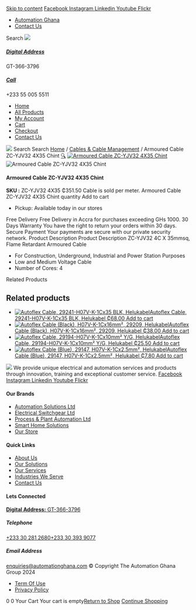 [Skip to content](https://store.automationghana.com/product/armoured-cable-zc-yjv32-4x35-chint/#content)
[ Facebook ](https://www.facebook.com/automationgh/) [ Instagram ](https://www.instagram.com/automationgh/) [ Linkedin ](https://www.linkedin.com/company/the-automation-ghana-limited/) [ Youtube ](https://www.youtube.com/channel/UCurrRDUSm5oIW39VXjn1u0w) [ Flickr ](https://www.flickr.com/photos/181794037@N07/)
  * [ Automation Ghana ](https://automationghana.com)
  * [ Contact Us ](https://store.automationghana.com/contact/)


Search
[ ![](https://store.automationghana.com/wp-content/uploads/2024/04/Website-TAGG-Logo-BLUE.png) ](https://store.automationghana.com/)
[ ](https://maps.app.goo.gl/m4xeaagWCNbLk4jM6)
#####  [ Digital Address ](https://maps.app.goo.gl/m4xeaagWCNbLk4jM6)
GT-366-3796 
[ ](tel:+233550055511)
#####  [ Call ](tel:+233550055511)
+233 55 005 5511 
  * [Home](https://store.automationghana.com/)
  * [All Products](https://store.automationghana.com/shop/)
  * [My Account](https://store.automationghana.com/my-account/)
  * [Cart](https://store.automationghana.com/cart/)
  * [Checkout](https://store.automationghana.com/checkout/)
  * [Contact Us](https://store.automationghana.com/contact/)


[![](https://store.automationghana.com/wp-content/uploads/2024/04/AutomationGhana_logo_white.png)](https://store.automationghana.com)
Search
Search
[Home](https://store.automationghana.com) / [Cables & Cable Management](https://store.automationghana.com/product-category/cables-cable-management/) / Armoured Cable ZC-YJV32 4X35 Chint
[🔍](https://store.automationghana.com/product/armoured-cable-zc-yjv32-4x35-chint/)
[![Armoured Cable ZC-YJV32 4X35 Chint](https://store.automationghana.com/wp-content/uploads/2020/04/YJV32-4X10.jpg)](https://store.automationghana.com/wp-content/uploads/2020/04/YJV32-4X10.jpg)![Armoured Cable ZC-YJV32 4X35 Chint](https://store.automationghana.com/wp-content/uploads/2020/04/YJV32-4X10.jpg)
####  Armoured Cable ZC-YJV32 4X35 Chint 
**SKU :** ZC-YJV32 4X35 
₵351.50
Cable is sold per meter.
Armoured Cable ZC-YJV32 4X35 Chint quantity
Add to cart
  * Pickup: Available today in our stores


Free Delivery 
Free Delivery in Accra for purchases exceeding GHs 1000. 
30 Days Warranty 
You have the right to return your orders within 30 days. 
Secure Payment 
Your payments are secure with our private security network. 
Product Description
Product Description
ZC-YJV32 4C X 35mmsq, Flame Retardant Armoured Cable 
  * For Construction, Underground, Industrial and Power Station Purposes
  * Low and Medium Voltage Cable
  * Number of Cores: 4


Related Products 
## Related products
  * [![Autoflex Cable, 29241-H07V-K-1Cx35 BLK, Helukabel](https://store.automationghana.com/wp-content/uploads/2019/12/CABLES-3-300x300.jpg)Autoflex Cable, 29241-H07V-K-1Cx35 BLK, Helukabel ₵68.00 ](https://store.automationghana.com/product/autoflex-cable-29241-h07v-k-1cx35-blk-helukabel/)
[Add to cart](https://store.automationghana.com/product/armoured-cable-zc-yjv32-4x35-chint/?add-to-cart=1482)
  * [![Autoflex Cable \(Black\), H07V-K-1Cx16mm², 29209, Helukabel](https://store.automationghana.com/wp-content/uploads/2019/12/CABLES-3-300x300.jpg)Autoflex Cable (Black), H07V-K-1Cx16mm², 29209, Helukabel ₵38.00 ](https://store.automationghana.com/product/autoflex-cable-29209-h07v-k-1cx16-blk-helukabel/)
[Add to cart](https://store.automationghana.com/product/armoured-cable-zc-yjv32-4x35-chint/?add-to-cart=1478)
  * [![Autoflex Cable, 29194-H07V-K-1Cx10mm² Y/G, Helukabel](https://store.automationghana.com/wp-content/uploads/2019/12/CABLES-2-300x300.jpg)Autoflex Cable, 29194-H07V-K-1Cx10mm² Y/G, Helukabel ₵25.50 ](https://store.automationghana.com/product/autoflex-cable-29194-h07v-k-1cx10-y-g-helukabel/)
[Add to cart](https://store.automationghana.com/product/armoured-cable-zc-yjv32-4x35-chint/?add-to-cart=1476)
  * [![Autoflex Cable \(Blue\), 29147, H07V-K-1Cx2.5mm², Helukabel](https://store.automationghana.com/wp-content/uploads/2019/12/CABLES-4-300x300.jpg)Autoflex Cable (Blue), 29147, H07V-K-1Cx2.5mm², Helukabel ₵7.80 ](https://store.automationghana.com/product/autoflex-cable-29147-h07v-k-1cx2-5-be-helukabel/)
[Add to cart](https://store.automationghana.com/product/armoured-cable-zc-yjv32-4x35-chint/?add-to-cart=1465)


![](https://store.automationghana.com/wp-content/uploads/2024/04/AutomationGhana_logo_white.png)
We provide unique electrical and automation services and products through innovation, training and exceptional customer service.
[ Facebook ](https://www.facebook.com/automationgh/) [ Instagram ](https://www.instagram.com/automationgh/) [ Linkedin ](https://www.linkedin.com/company/the-automation-ghana-limited/) [ Youtube ](https://www.youtube.com/channel/UCurrRDUSm5oIW39VXjn1u0w) [ Flickr ](https://www.flickr.com/photos/181794037@N07/)
#### Our Brands
  * [ Automation Solutions Ltd ](https://store.automationghana.com/product/armoured-cable-zc-yjv32-4x35-chint/)
  * [ Electrical Switchgear Ltd ](https://store.automationghana.com/product/armoured-cable-zc-yjv32-4x35-chint/)
  * [ Process & Plant Automation Ltd ](https://store.automationghana.com/product/armoured-cable-zc-yjv32-4x35-chint/)
  * [ Smart Home Solutions ](https://store.automationghana.com/product/armoured-cable-zc-yjv32-4x35-chint/)
  * [ Our Store ](https://store.automationghana.com/product/armoured-cable-zc-yjv32-4x35-chint/)


#### Quick Links
  * [ About Us ](https://store.automationghana.com/product/armoured-cable-zc-yjv32-4x35-chint/)
  * [ Our Solutions ](https://store.automationghana.com/product/armoured-cable-zc-yjv32-4x35-chint/)
  * [ Our Services ](https://store.automationghana.com/product/armoured-cable-zc-yjv32-4x35-chint/)
  * [ Industries We Serve ](https://store.automationghana.com/product/armoured-cable-zc-yjv32-4x35-chint/)
  * [ Contact Us ](https://store.automationghana.com/product/armoured-cable-zc-yjv32-4x35-chint/)


#### Lets Connected
[**Digital Address:** GT-366-3796](https://maps.app.goo.gl/m4xeaagWCNbLk4jM6)
#####  Telephone 
[ +233 30 281 2680](tel:+233302812680)[+233 30 393 9077](https://store.automationghana.com/product/armoured-cable-zc-yjv32-4x35-chint/+233303939077)
#####  Email Address 
enquiries@automationghana.com 
© Copyright The Automation Ghana Group 2024
  * [ Term Of Use ](https://store.automationghana.com/product/armoured-cable-zc-yjv32-4x35-chint/)
  * [ Privacy Policy ](https://store.automationghana.com/product/armoured-cable-zc-yjv32-4x35-chint/)


0
0
Your Cart
Your cart is empty[Return to Shop](https://store.automationghana.com/shop/)
[Continue Shopping](https://store.automationghana.com/product/armoured-cable-zc-yjv32-4x35-chint/)
